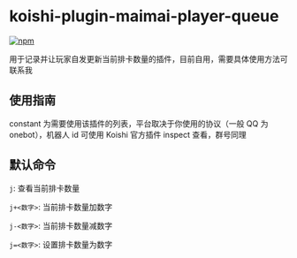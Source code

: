 # koishi-plugin-maimai-player-queue

[![npm](https://img.shields.io/npm/v/koishi-plugin-maimai-player-queue?style=flat-square)](https://www.npmjs.com/package/koishi-plugin-maimai-player-queue)

用于记录并让玩家自发更新当前排卡数量的插件，目前自用，需要具体使用方法可联系我

## 使用指南
constant 为需要使用该插件的列表，平台取决于你使用的协议（一般 QQ 为 onebot），机器人 id 可使用 Koishi 官方插件 inspect 查看，群号同理

## 默认命令
`j`: 查看当前排卡数量

`j+<数字>`: 当前排卡数量加数字

`j-<数字>`: 当前排卡数量减数字

`j=<数字>`: 设置排卡数量为数字

